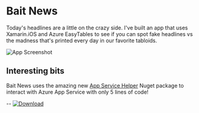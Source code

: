 # Bait News
Today's headlines are a little on the crazy side. I've built an app that uses Xamarin.iOS and Azure EasyTables to see if you can spot fake headlines vs the madness that's printed every day in our favorite tabloids. 

![App Screenshot](https://github.com/MikeCodesDotNet/Bait-News/blob/removing_component/Artwork/screenshot.png?raw=true)

## Interesting bits

Bait News uses the amazing new [App Service Helper](https://github.com/MikeCodesDotNet/App-Service-Helpers) Nuget package to interact with Azure App Service with only 5 lines of code! 

--
[![Download](http://pachaspajamas.com/wp-content/uploads/2016/04/downloadAppStoreBtn.png)](https://itunes.apple.com/us/app/bait-news/id1130961755?mt=8)
